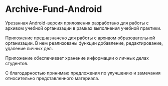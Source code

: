 # Archive-Fund-Android

Урезанная Android-версия приложения разработано для работы с архивом учебной организации в рамках выполнения учебной практики.

Приложение предназначено для работы с архивом образовательной организации. В нем реализованы функции добавление, редактирование, удаление личных дел.

Приложение обеспечивает хранение информации о личных делах студентов.

С благодарностью принимаю предложения по улучшению и замечания относительно представленного материала.

